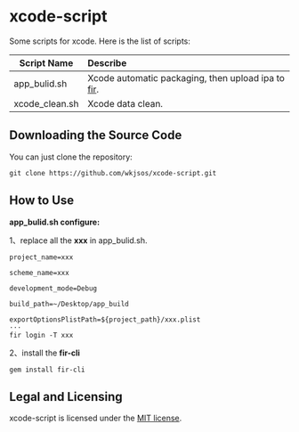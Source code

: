 # xcode-script
Some scripts for xcode. Here is the list of scripts:

| Script Name    | Describe                                                     |
| -------------- | :----------------------------------------------------------- |
| app_bulid.sh   | Xcode automatic packaging, then upload ipa to [fir](https://fir.im/). |
| xcode_clean.sh | Xcode data clean.                                            |



## Downloading the Source Code

You can just clone the repository:

```
git clone https://github.com/wkjsos/xcode-script.git
```



## How to Use



**app_bulid.sh configure:**

1、replace all the **xxx** in app_bulid.sh.

```shell
project_name=xxx

scheme_name=xxx

development_mode=Debug

build_path=~/Desktop/app_build

exportOptionsPlistPath=${project_path}/xxx.plist
···
fir login -T xxx
```

2、install the **fir-cli**

```shell
gem install fir-cli
```



## Legal and Licensing

xcode-script is licensed under the [MIT license](https://github.com/PowerShell/PowerShell/tree/master/LICENSE.txt).



